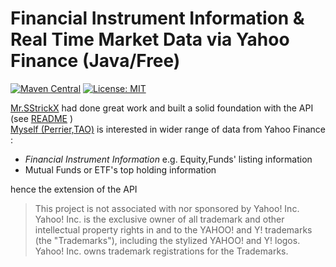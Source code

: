# Financial Instrument Information & Real Time Market Data via Yahoo Finance (Java/Free)
[![Maven Central](https://maven-badges.herokuapp.com/maven-central/com.yahoofinance-api/YahooFinanceAPI/badge.svg)](https://maven-badges.herokuapp.com/maven-central/com.yahoofinance-api/YahooFinanceAPI)
[![License: MIT](https://img.shields.io/badge/License-MIT-yellow.svg)](https://opensource.org/licenses/MIT)

[Mr.SStrickX](http://financequotes-api.com) had done great work and built a solid foundation with the API (see [README](README.sstrickx.md) )    
[Myself (Perrier,TAO)](http://www.scarletstone.me) is interested in wider range of data from Yahoo Finance :
 - *Financial Instrument Information* e.g. Equity,Funds' listing information 
 - Mutual Funds or ETF's top holding information

hence the extension of the API 

> This project is not associated with nor sponsored by Yahoo! Inc. Yahoo! Inc. is the exclusive owner of all trademark and other intellectual property rights in and to the YAHOO! and Y! trademarks (the "Trademarks"), including the stylized YAHOO! and Y! logos. Yahoo! Inc. owns trademark registrations for the Trademarks.
